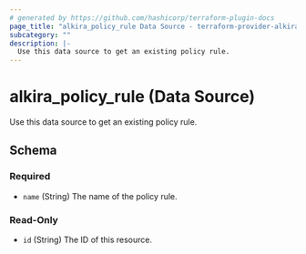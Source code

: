 ```yaml
---
# generated by https://github.com/hashicorp/terraform-plugin-docs
page_title: "alkira_policy_rule Data Source - terraform-provider-alkira"
subcategory: ""
description: |-
  Use this data source to get an existing policy rule.
---
```


# alkira_policy_rule (Data Source)

Use this data source to get an existing policy rule.



<!-- schema generated by tfplugindocs -->
## Schema

### Required

- `name` (String) The name of the policy rule.

### Read-Only

- `id` (String) The ID of this resource.


